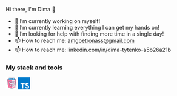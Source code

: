 Hi there, I'm Dima 👋

- 🔭 I’m currently working on myself!
- 🌱 I’m currently learning everything I can get my hands on!
- 🤔 I’m looking for help with finding more time in a single day!
- 📫 How to reach me: amgpetronass@gmail.com
- 📫 How to reach me: linkedin.com/in/dima-tytenko-a5b26a21b

### My stack and tools

<img align="left" alt="html5" width="32px" src="./icons/free-icon-html-5-2535518.png" />

<img align="left" alt="JavaScript" width="32px" src="https://raw.githubusercontent.com/github/explore/80688e429a7d4ef2fca1e82350fe8e3517d3494d/topics/typescript/typescript.png" />
